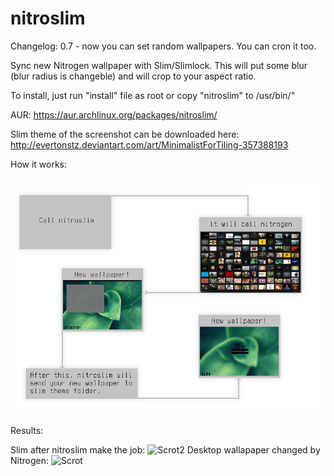 nitroslim
=========
Changelog:
0.7 - now you can set random wallpapers. You can cron it too.

Sync new Nitrogen wallpaper with Slim/Slimlock. This will put some blur (blur radius is changeble) and will crop to your aspect ratio.

To install, just run "install" file as root or copy "nitroslim" to /usr/bin/"

AUR: https://aur.archlinux.org/packages/nitroslim/

Slim theme of the screenshot can be downloaded here: http://evertonstz.deviantart.com/art/MinimalistForTiling-357388193

How it works:

![Info](https://github.com/evertonstz/nitroslim/raw/master/info.png)

Results:

Slim after nitroslim make the job:
![Scrot2](http://i.imgur.com/l9k5sNS.jpg)
Desktop wallapaper changed by Nitrogen:
![Scrot](http://i.imgur.com/GoZOCtD.jpg)
